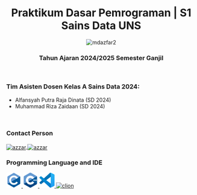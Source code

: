 <h1 align="center">Praktikum Dasar Pemrograman  |  S1 Sains Data UNS</h1>
<p align="center" >
  <img src="https://user-images.githubusercontent.com/74038190/219923809-b86dc415-a0c2-4a38-bc88-ad6cf06395a8.gif" alt="mdazfar2" width="300" height="300"/>
</p>
<h3 align="center"> Tahun Ajaran 2024/2025 Semester Ganjil </h3>

<br>
<p align="right"> <h3>Tim Asisten Dosen Kelas A Sains Data 2024:</h3> 
  </p>

- Alfansyah Putra Raja Dinata (SD 2024)
- Muhammad Riza Zaidaan (SD 2024)

<br>
<h3 align="left">Contact Person</h3>
<p align="left">
  <a href="https://wa.me/+6285702723096" target="blank"><img align="center"
         src="https://img.shields.io/badge/whatsapp-4B7F1.svg?style=for-the-badge&logo=whatsapp&logoColor=white"
         alt="azzar" height="30"/>
  </a>
  <a href="https://wa.me/+6285702723096" target="blank"><img align="center"
         src="https://img.shields.io/badge/whatsapp-4B7F1.svg?style=for-the-badge&logo=whatsapp&logoColor=white"
         alt="azzar" height="30"/></a>
</p>

<h3 align="left">Programming Language and IDE</h3>
<p align="left"> 
  <a href="https://www.cprogramming.com/" target="_blank" rel="noreferrer">
    <img src="https://raw.githubusercontent.com/devicons/devicon/master/icons/c/c-original.svg"
      alt="c" width="40" height="40"/> 
  </a> 
  <a href="https://www.w3schools.com/cpp/" target="_blank" rel="noreferrer">
    <img src="https://raw.githubusercontent.com/devicons/devicon/master/icons/cplusplus/cplusplus-original.svg"
      alt="cplusplus" width="40" height="40"/> 
  </a>
  <a href="https://code.visualstudio.com/download" target="_blank" rel="noreferrer">
    <img src="https://raw.githubusercontent.com/github/explore/80688e429a7d4ef2fca1e82350fe8e3517d3494d/topics/visual-studio-code/visual-studio-code.png"
      alt="vscode" width="40" height="40"/>
  </a>
  <a href="https://www.jetbrains.com/clion/" target="_blank" rel="noreferrer">
    <img src="https://resources.jetbrains.com/storage/products/clion/img/meta/clion_logo_300x300.png"
      alt="clion" width="40" height="40"/>
  </a>
</p>

